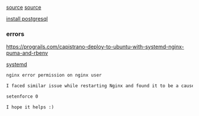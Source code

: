 [source](https://ngaunhien.net/blog/dbb7d1)
[source](https://tohyongcheng.github.io/learn/ruby%20on%20rails/digitalocean/capistrano/postgresql/2016/01/10/deploying-ror-on-digitalocean.html)

[install postgresql](https://www.digitalocean.com/community/tutorials/how-to-install-and-use-postgresql-on-centos-8)



### errors

https://prograils.com/capistrano-deploy-to-ubuntu-with-systemd-nginx-puma-and-rbenv

[systemd](https://viblo.asia/p/cai-dat-server-chay-rails-app-tren-production-su-dung-puma-nginx-m68Z0zPd5kG)



```html
nginx error permission on nginx user

I faced similar issue while restarting Nginx and found it to be a cause of SeLinux. Be sure to give a try after either disabling SeLinux or temporarily setting it to Permissive mode using below command:

setenforce 0

I hope it helps :)
```

